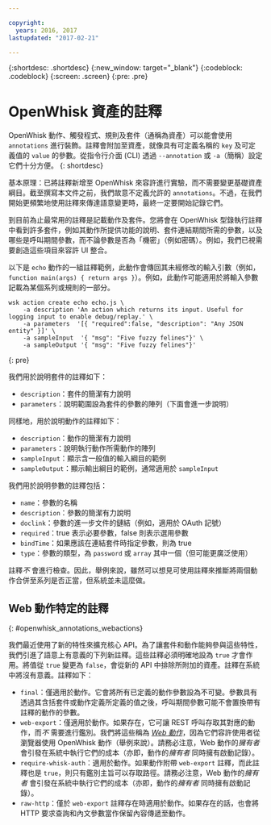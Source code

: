 ```yaml
---

copyright:
  years: 2016, 2017
lastupdated: "2017-02-21"

---
```


{:shortdesc: .shortdesc}
{:new_window: target="_blank"}
{:codeblock: .codeblock}
{:screen: .screen}
{:pre: .pre}

# OpenWhisk 資產的註釋

OpenWhisk 動作、觸發程式、規則及套件（通稱為資產）可以能會使用 `annotations` 進行裝飾。註釋會附加至資產，就像具有可定義名稱的 `key` 及可定義值的 `value` 的參數。從指令行介面 (CLI) 透過 `--annotation` 或 `-a`（簡稱）設定它們十分方便。
{: shortdesc}

基本原理：已將註釋新增至 OpenWhisk 來容許進行實驗，而不需要變更基礎資產綱目。截至撰寫本文件之前，我們故意不定義允許的 `annotations`。不過，在我們開始更頻繁地使用註釋來傳達語意變更時，最終一定要開始記錄它們。

到目前為止最常用的註釋是記載動作及套件。您將會在 OpenWhisk 型錄執行註釋中看到許多套件，例如其動作所提供功能的說明、套件連結期間所需的參數，以及哪些是呼叫期間參數，而不論參數是否為「機密」（例如密碼）。例如，我們已視需要創造這些項目來容許 UI 整合。

以下是 `echo` 動作的一組註釋範例，此動作會傳回其未經修改的輸入引數（例如，`function main(args) { return args }`）。例如，此動作可能適用於將輸入參數記載為某個系列或規則的一部分。

```
wsk action create echo echo.js \
    -a description 'An action which returns its input. Useful for logging input to enable debug/replay.' \
    -a parameters  '[{ "required":false, "description": "Any JSON entity" }]' \
    -a sampleInput  '{ "msg": "Five fuzzy felines"}' \
    -a sampleOutput '{ "msg": "Five fuzzy felines"}'
```
{: pre}

我們用於說明套件的註釋如下：

- `description`：套件的簡潔有力說明
- `parameters`：說明範圍設為套件的參數的陣列（下面會進一步說明）

同樣地，用於說明動作的註釋如下： 

- `description`：動作的簡潔有力說明
- `parameters`：說明執行動作所需動作的陣列
- `sampleInput`：顯示含一般值的輸入綱目的範例
- `sampleOutput`：顯示輸出綱目的範例，通常適用於 `sampleInput`

我們用於說明參數的註釋包括：

- `name`：參數的名稱
- `description`：參數的簡潔有力說明
- `doclink`：參數的進一步文件的鏈結（例如，適用於 OAuth 記號） 
- `required`：true 表示必要參數，false 則表示選用參數
- `bindTime`：如果應該在連結套件時指定參數，則為 true
- `type`：參數的類型，為 `password` 或 `array` 其中一個（但可能更廣泛使用）

註釋*不* 會進行檢查。因此，舉例來說，雖然可以想見可使用註釋來推斷將兩個動作合併至系列是否正當，但系統並未這麼做。

## Web 動作特定的註釋
{: #openwhisk_annotations_webactions}

我們最近使用了新的特性來擴充核心 API。為了讓套件和動作能夠參與這些特性，我們引進了語意上有意義的下列新註釋。這些註釋必須明確地設為 `true` 才會作用。將值從 `true` 變更為 `false`，會從新的 API 中排除所附加的資產。註釋在系統中將沒有意義。註釋如下：

- `final`：僅適用於動作。它會將所有已定義的動作參數設為不可變。參數具有透過其含括套件或動作定義所定義的值之後，呼叫期間參數可能不會置換帶有註釋的動作的參數。
- `web-export`：僅適用於動作。如果存在，它可讓 REST 呼叫存取其對應的動作，而*不* 需要進行鑑別。我們將這些稱為 [*Web 動作*](openwhisk_webactions.html)，因為它們容許使用者從瀏覽器使用 OpenWhisk 動作（舉例來說）。請務必注意，Web 動作的*擁有者* 會引發在系統中執行它們的成本（亦即，動作的*擁有者* 同時擁有啟動記錄）。
- `require-whisk-auth`：適用於動作。如果動作附帶 `web-export` 註釋，而此註釋也是 `true`，則只有鑑別主旨可以存取路徑。請務必注意，Web 動作的*擁有者* 會引發在系統中執行它們的成本（亦即，動作的*擁有者* 同時擁有啟動記錄）。
- `raw-http`：僅於 `web-export` 註釋存在時適用於動作。如果存在的話，也會將 HTTP 要求查詢和內文參數當作保留內容傳遞至動作。

